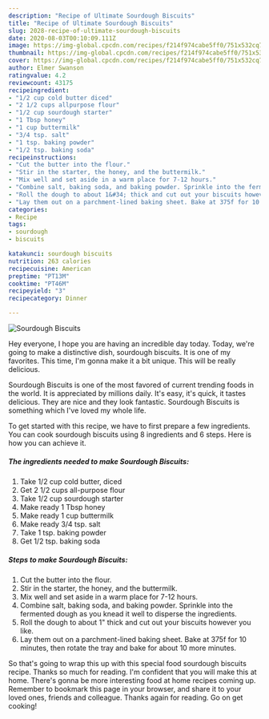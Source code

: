 ```yaml
---
description: "Recipe of Ultimate Sourdough Biscuits"
title: "Recipe of Ultimate Sourdough Biscuits"
slug: 2028-recipe-of-ultimate-sourdough-biscuits
date: 2020-08-03T00:10:09.111Z
image: https://img-global.cpcdn.com/recipes/f214f974cabe5ff0/751x532cq70/sourdough-biscuits-recipe-main-photo.jpg
thumbnail: https://img-global.cpcdn.com/recipes/f214f974cabe5ff0/751x532cq70/sourdough-biscuits-recipe-main-photo.jpg
cover: https://img-global.cpcdn.com/recipes/f214f974cabe5ff0/751x532cq70/sourdough-biscuits-recipe-main-photo.jpg
author: Elmer Swanson
ratingvalue: 4.2
reviewcount: 43175
recipeingredient:
- "1/2 cup cold butter diced"
- "2 1/2 cups allpurpose flour"
- "1/2 cup sourdough starter"
- "1 Tbsp honey"
- "1 cup buttermilk"
- "3/4 tsp. salt"
- "1 tsp. baking powder"
- "1/2 tsp. baking soda"
recipeinstructions:
- "Cut the butter into the flour."
- "Stir in the starter, the honey, and the buttermilk."
- "Mix well and set aside in a warm place for 7-12 hours."
- "Combine salt, baking soda, and baking powder. Sprinkle into the fermented dough as you knead it well to disperse the ingredients."
- "Roll the dough to about 1&#34; thick and cut out your biscuits however you like."
- "Lay them out on a parchment-lined baking sheet. Bake at 375f for 10 minutes, then rotate the tray and bake for about 10 more minutes."
categories:
- Recipe
tags:
- sourdough
- biscuits

katakunci: sourdough biscuits 
nutrition: 263 calories
recipecuisine: American
preptime: "PT13M"
cooktime: "PT46M"
recipeyield: "3"
recipecategory: Dinner

---
```



![Sourdough Biscuits](https://img-global.cpcdn.com/recipes/f214f974cabe5ff0/751x532cq70/sourdough-biscuits-recipe-main-photo.jpg)

Hey everyone, I hope you are having an incredible day today. Today, we're going to make a distinctive dish, sourdough biscuits. It is one of my favorites. This time, I'm gonna make it a bit unique. This will be really delicious.

Sourdough Biscuits is one of the most favored of current trending foods in the world. It is appreciated by millions daily. It's easy, it's quick, it tastes delicious. They are nice and they look fantastic. Sourdough Biscuits is something which I've loved my whole life.




To get started with this recipe, we have to first prepare a few ingredients. You can cook sourdough biscuits using 8 ingredients and 6 steps. Here is how you can achieve it.

<!--inarticleads1-->

##### The ingredients needed to make Sourdough Biscuits:

1. Take 1/2 cup cold butter, diced
1. Get 2 1/2 cups all-purpose flour
1. Take 1/2 cup sourdough starter
1. Make ready 1 Tbsp honey
1. Make ready 1 cup buttermilk
1. Make ready 3/4 tsp. salt
1. Take 1 tsp. baking powder
1. Get 1/2 tsp. baking soda




<!--inarticleads2-->

##### Steps to make Sourdough Biscuits:

1. Cut the butter into the flour.
1. Stir in the starter, the honey, and the buttermilk.
1. Mix well and set aside in a warm place for 7-12 hours.
1. Combine salt, baking soda, and baking powder. Sprinkle into the fermented dough as you knead it well to disperse the ingredients.
1. Roll the dough to about 1&#34; thick and cut out your biscuits however you like.
1. Lay them out on a parchment-lined baking sheet. Bake at 375f for 10 minutes, then rotate the tray and bake for about 10 more minutes.




So that's going to wrap this up with this special food sourdough biscuits recipe. Thanks so much for reading. I'm confident that you will make this at home. There's gonna be more interesting food at home recipes coming up. Remember to bookmark this page in your browser, and share it to your loved ones, friends and colleague. Thanks again for reading. Go on get cooking!
